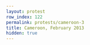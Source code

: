 ```yaml
---
layout: protest
row_index: 122
permalink: protests/cameroon-3
title: Cameroon, February 2013
hidden: true
---
```

